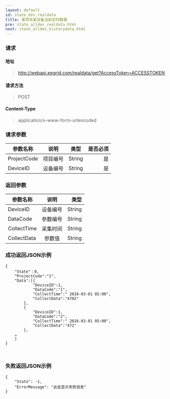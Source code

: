 ```yaml
---
layout: default
id: state_dev_realdata
title: 某项目某设备当前实时数据
pre: state_alldev_realdata.html
next: state_alldev_historydata.html
---
```


### 请求
#### 地址
> http://webapi.eegrid.com/realdata/get?AccessToken=ACCESSTOKEN

#### 请求方法
> POST

#### Content-Type
> application/x-www-form-urlencoded

### 请求参数
| 参数名称        | 说明           | 类型  |   是否必须  |
| ------------- |:-------------:|:------:|-----:|
| ProjectCode      | 项目编号 | String |  是   |
| DeviceID      | 设备编号 | String |  是   |


### 返回参数
| 参数名称        | 说明           | 类型  |
| ------------- |:-------------:| -----:|
| DeviceID      | 设备编号 | String |
| DataCode        | 参数编号 | String |
| CollectTime      | 采集时间      | String |
| CollectData      | 参数值 | String |

### 成功返回JSON示例
```
{
    "State"：0,
    "ProjectCode":"1",
    "Data":[{
            "DeviceID":1,
            "DataCode":"1",
            "CollectTime":" 2016-03-01 05:00",
            "CollectData":"4702"
        },
        {
            "DeviceID":1,
            "DataCode":"2",
            "CollectTime":" 2016-03-01 05:00",
            "CollectData":"472"
        },
    …
    ]
}



```

### 失败返回JSON示例 
```
{
    "State": -1,
    "ErrorMessage": "此处显示失败信息"
}
```
